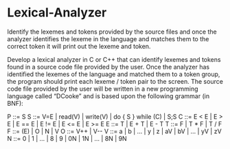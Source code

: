 # Lexical-Analyzer
Identify the lexemes and tokens provided by the source files and once the analyzer identifies the lexeme in the language and matches them to the correct token it will print out the lexeme and token. 

Develop a lexical analyzer in C or C++ that can identify lexemes and tokens found in a source code file provided
by the user. Once the analyzer has identified the lexemes of the language and matched them to a token group,
the program should print each lexeme / token pair to the screen.
The source code file provided by the user will be written in a new programming language called “DCooke” and is
based upon the following grammar (in BNF):


P ::= S
S ::= V=E | read(V) | write(V) | do { S } while (C) | S;S
C ::= E < E | E > E | E == E | E != E | E <= E | E >= E
E ::= T | E + T | E - T
T ::= F | T * F | T / F
F ::= (E) | O | N | V
O ::= V++ | V--
V ::= a | b | … | y | z | aV | bV | … | yV | zV
N ::= 0 | 1 | … | 8 | 9 | 0N | 1N | … | 8N | 9N
